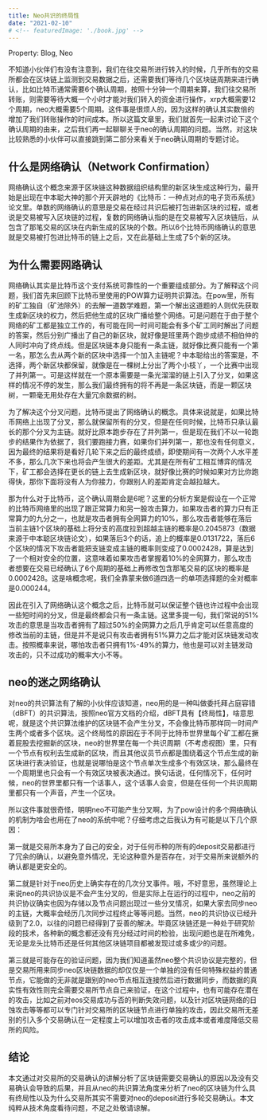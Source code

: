 ```yaml
---
title: Neo共识的终局性
date: "2021-02-10"
# <!-- featuredImage: './book.jpg' -->
---
```

Property: Blog, Neo

不知道小伙伴们有没有注意到，我们在往交易所进行转入的时候，几乎所有的交易所都会在区块链上监测到交易数据之后，还需要我们等待几个区块链周期来进行确认，比如比特币通常需要6个确认周期，按照十分钟一个周期来算，我们往交易所转账，则需要等待大概一个小时才能对我们转入的资金进行操作，xrp大概需要12个周期，neo大概需要5个周期。这件事是很烦人的，因为这样的确认其实数倍的增加了我们转账操作的时间成本。所以这篇文章里，我们就首先一起来讨论下这个确认周期的由来，之后我们再一起聊聊关于neo的确认周期的问题。当然，对这块比较熟悉的小伙伴可以直接跳到第二部分来看关于neo确认周期的专题讨论。

## 什么是网络确认（Network Confirmation）

网络确认这个概念来源于区块链这种数据组织结构里的新区块生成这种行为，最开始是出现在中本聪大神的那个开天辟地的《比特币：一种点对点的电子货币系统》论文里。单数的网络确认的意思是交易在经过共识后被打包进新区块的过程，或者说是交易被写入区块链的过程，复数的网络确认指的是在交易被写入区块链后，从包含了那笔交易的区块在内新生成的区块的个数。所以6个比特币网络确认的意思就是交易被打包进比特币的链上之后，又在此基础上生成了5个新的区块。

## 为什么需要网路确认

网络确认其实是比特币这个支付系统可靠性的一个重要组成部分。为了解释这个问题，我们首先来回顾下比特币里使用的POW算力证明共识算法。在pow里，所有的矿工独自（矿池除外）的去解一道数学难题，第一个解出这道题的人则优先获取生成新区块的权力，然后把他生成的区块广播给整个网络。可是问题在于由于整个网络的矿工都是独立工作的，有可能在同一时间可能会有多个矿工同时解出了问题的答案，然后分别广播出了自己的新区块，就好像是班里两个跑步成绩不相伯仲的人同时冲向了终点线。但是区块链本身只能有一条主链，就好像比赛只能有一个第一名，那怎么去从两个新的区块中选择一个加入主链呢？中本聪给出的答案是，不选择，两个新区块都保留，就像是在一棵树上分出了两个小枝丫，一个比赛中出现了并列第一。可是这样就在一个原本需要是一条光溜溜的链上引入了分叉，如果这样的情况不停的发生，那么我们最终拥有的将不再是一条区块链，而是一颗区块树，一颗毫无用处存在大量冗余数据的树。

为了解决这个分叉问题，比特币提出了网络确认的概念。具体来说就是，如果比特币网络上出现了分叉，那么就保留所有的分叉，但是在任何时候，比特币只承认最长的那个分叉为主链。就好比原本跑步存在了并列第一，但是现在我们不以一轮跑步的结果作为依据了，我们要跑接力赛，如果你们并列第一，那也没有任何意义，因为最终的结果将是看好几轮下来之后的最终成绩，即使期间有一次两个人水平差不多，那么几次下来也将会产生很大的差距。尤其是在所有矿工相互博弈的情况下，矿工都会选择在更长的链上去生成新区块，就好像比赛的时候如果对方比你跑得快，那你下面将没有人为你接力，你跟别人的差距肯定会越拉越大。

那为什么对于比特币，这个确认周期会是6呢？这里的分析方案是假设在一个正常的比特币网络里的出现了跟正常算力和另一股攻击算力，如果攻击者的算力只有正常算力的九分之一，也就是攻击者拥有全网算力的10%，那么攻击者能够在落后当前主链1个区块的基础上将分支的高度拉到超越主链的概率是0.2045873（数据来源于中本聪区块链论文），如果落后3个的话，追上的概率是0.0131722，落后6个区块的情况下攻击者能把支链变成主链的概率则变成了0.0002428，算是达到了一个相对安全的位置，这意味着如果攻击者掌握着10%的全网算力，那么攻击者想要在交易已经确认了6个周期的基础上再修改包含那笔交易的区块的概率是0.0002428。这是啥概念呢，我们全靠蒙来做6道四选一的单项选择题的全对概率是0.000244。

因此在引入了网络确认这个概念之后，比特币就可以保证整个链也许过程中会出现一些短时间的分叉，但是最终都会只有一条主链。这里多提一句，我们常说的51%攻击的意思是当攻击者拥有了超过50%的全网算力之后几乎肯定可以任意高度的修改当前的主链，但是并不是说只有攻击者拥有51%算力之后才能对区块链发动攻击。按照概率来说，哪怕攻击者只拥有1%-49%的算力，他也是可以对主链发动攻击的，只不过成功的概率大小不等。

## neo的迷之网络确认

对neo的共识算法有了解的小伙伴应该知道，neo用的是一种叫做委托拜占庭容错（dBFT）的共识算法，按照neo官方文档的介绍，dBFT具有【终局性】，啥意思呢，就是这个共识算法维护的区块链不会产生分叉，不会像比特币那样同一时间产生两个或者多个区块。这个终局性的原因在于不同于比特币世界里每个矿工都在撅着屁股去挖掘新的区块，neo的世界里在每一个共识周期（不考虑视图）里，只有一个节点有权利去生成新的区块，而且其他议员节点都是围绕着这个节点生成的新区块进行表决验证，也就是说哪怕是这个节点单次生成多个有效区块，那么最终在一个周期里也只会有一个有效区块被表决通过。换句话说，任何情况下，任何时候，neo的世界里都只有一个话事人，这个话事人会变，但是在任何一个共识周期里都只有一个声音，产生一个区块。

所以这件事就很奇怪，明明neo不可能产生分叉啊，为了pow设计的多个网络确认的机制为啥会也用在了neo的系统中呢？仔细考虑之后我认为有可能是以下几个原因：

第一就是交易所本身为了自己的安全，对于任何币种的所有的deposit交易都进行了冗余的确认，以避免意外情况，无论这种意外是否存在，对于交易所来说额外的确认都是更安全的。

第二就是针对于neo历史上确实存在的几次分叉事件。哦，不好意思，虽然理论上来说neo的共识协议是不会产生分叉的，但是实际上在运行的过程中，neo之前的共识协议确实也因为存储以及节点问题出现过一些分叉情况，如果大家去同步neo的主链，大概率会经历几次同步过程终止等等问题。当然，neo的共识协议已经升级到了2.0，以往的问题已经得到了妥善的解决。毕竟区块链还是一种处于研究阶段的技术，各种新的概念都还没有充分经过时间的检验，出现问题也是在所难免，无论是龙头比特币还是任何其他区块链项目都被发现过或多或少的问题。

第三就是可能存在的验证问题，因为我们知道虽然neo整个共识协议是完整的，但是交易所用来同步neo区块链数据的却仅仅是一个单独的没有任何特殊权益的普通节点，它能做的无非就是跟别的neo节点相互连接然后进行数据同步，而数据的真实性有效性则完全需要交易所节点自己来验证，在这个过程中，也有可能存在潜在的攻击，比如之前对eos交易成功与否的判断失效问题，以及针对区块链网络的日蚀攻击等等都可以专门针对交易所的区块链节点进行单独的攻击，因此交易所无差别的引入多个交易确认在一定程度上可以增加攻击者的攻击成本或者难度降低交易所的风险。

## 结论

本文通过对交易所的交易确认的讲解分析了区块链需要交易确认的原因以及没有交易确认会导致的后果，并且从neo的共识算法角度来分析了neo的区块链为什么具有终局性以及为什么交易所其实不需要对neo的deposit进行多轮交易确认。本文纯粹从技术角度看待问题，不足之处敬请谅解。
